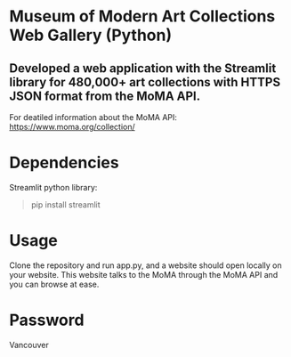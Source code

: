 # Museum of Modern Art Collections Web Gallery	(Python)							  	        
          
## Developed a web application with the Streamlit library for 480,000+ art collections with HTTPS JSON format from the MoMA API.

For deatiled information about the MoMA API:
https://www.moma.org/collection/

# Dependencies
Streamlit python library:
>pip install streamlit

# Usage
Clone the repository and run app.py, and a website should open locally on your website.
This website talks to the MoMA through the MoMA API and you can browse at ease.
# Password
Vancouver
